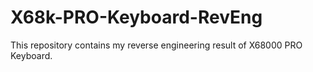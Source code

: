 # X68k-PRO-Keyboard-RevEng

This repository contains my reverse engineering result of X68000 PRO Keyboard.